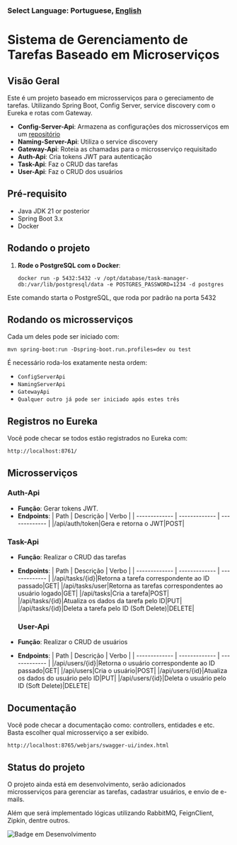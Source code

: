 ### Select Language: Portuguese, [English](https://github.com/pedroviniciusz/Task-Manager/blob/master/README-en.md)

# Sistema de Gerenciamento de Tarefas Baseado em Microserviços

## Visão Geral
Este é um projeto baseado em microsserviços para o gereciamento de tarefas. Utilizando Spring Boot, Config Server, service discovery com o Eureka e rotas com Gateway.

- **Config-Server-Api**: Armazena as configurações dos microsserviços em um [repositório](https://github.com/pedroviniciusz/api-config-repo)
- **Naming-Server-Api**: Utiliza o service discovery
- **Gateway-Api**: Roteia as chamadas para o microsserviço requisitado
- **Auth-Api**: Cria tokens JWT para autenticação
- **Task-Api**: Faz o CRUD das tarefas
- **User-Api**: Faz o CRUD dos usuários

## Pré-requisito
- Java JDK 21 or posterior
- Spring Boot 3.x
- Docker

## Rodando o projeto
1. **Rode o PostgreSQL com o Docker**:
   ```shell
   docker run -p 5432:5432 -v /opt/database/task-manager-db:/var/lib/postgresql/data -e POSTGRES_PASSWORD=1234 -d postgres

Este comando starta o PostgreSQL, que roda por padrão na porta 5432


## Rodando os microsserviços
Cada um deles pode ser iniciado com:

```shell
mvn spring-boot:run -Dspring-boot.run.profiles=dev ou test 
```

É necessário roda-los exatamente nesta ordem:
- ``ConfigServerApi``
- ``NamingServerApi``
- ``GatewayApi``
- ``Qualquer outro já pode ser iniciado após estes três``

## Registros no Eureka
Você pode checar se todos estão registrados no Eureka com:
```
http://localhost:8761/
```

## Microsserviços

### Auth-Api
- **Função**: Gerar tokens JWT.
- **Endpoints**:
  | Path  | Descrição | Verbo |
  | ------------- | ------------- | ------------- |
  |/api/auth/token|Gera e retorna o JWT|POST|

### Task-Api
- **Função**: Realizar o CRUD das tarefas
- **Endpoints**:
  | Path  | Descrição | Verbo |
  | ------------- | ------------- | ------------- |
  |/api/tasks/{id}|Retorna a tarefa correspondente ao ID passado|GET|
  |/api/tasks/user|Retorna as tarefas correspondentes ao usuário logado|GET|
  |/api/tasks|Cria a tarefa|POST|
  |/api/tasks/{id}|Atualiza os dados da tarefa pelo ID|PUT|
  |/api/tasks/{id}|Deleta a tarefa pelo ID (Soft Delete)|DELETE|

  ### User-Api
- **Função**: Realizar o CRUD de usuários
- **Endpoints**:
  | Path  | Descrição | Verbo |
  | ------------- | ------------- | ------------- |
  |/api/users/{id}|Retorna o usuário correspondente ao ID passado|GET|
  |/api/users|Cria o usuário|POST|
  |/api/users/{id}|Atualiza os dados do usuário pelo ID|PUT|
  |/api/users/{id}|Deleta o usuário pelo ID (Soft Delete)|DELETE|


## Documentação
Você pode checar a documentação como: controllers, entidades e etc. Basta escolher qual microsserviço a ser exibido.
```
http://localhost:8765/webjars/swagger-ui/index.html
```

## Status do projeto

O projeto ainda está em desenvolvimento, serão adicionados microsserviços para gerenciar as tarefas, cadastrar usuários, e envio de e-mails.

Além que será implementado lógicas utilizando RabbitMQ, FeignClient, Zipkin, dentre outros.

![Badge em Desenvolvimento](http://img.shields.io/static/v1?label=STATUS&message=EM%20DESENVOLVIMENTO&color=GREEN&style=for-the-badge)


